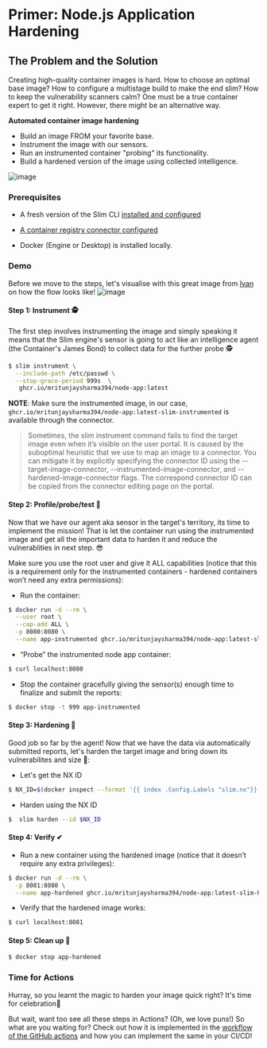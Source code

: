 # Primer: Node.js Application Hardening

## The Problem and the Solution 

Creating high-quality container images is hard. How to choose an optimal base image? How to configure a multistage build to make the end slim? How to keep the vulnerability scanners calm? One must be a true container expert to get it right. However, there might be an alternative way.

**Automated container image hardening**

* Build an image FROM your favorite base.
* Instrument the image with our sensors.
* Run an instrumented container "probing" its functionality.
* Build a hardened version of the image using collected intelligence.

![image](https://user-images.githubusercontent.com/45476902/218093055-50a44810-db1a-43fd-a71d-909e521d4a55.png)


### Prerequisites
* A fresh version of the Slim CLI [installed and configured](https://portal.slim.dev/cli)

* [A container registry connector configured](https://portal.slim.dev/connectors)

* Docker (Engine or Desktop) is installed locally.

### Demo

Before we move to the steps, let's visualise with this great image from [Ivan](https://github.com/iximiuz) on how the flow looks like!
![image](https://user-images.githubusercontent.com/45476902/218159028-d2b21334-bfeb-45dd-8d2d-725fbe3d3520.png)


#### Step 1: Instrument  🕵️

The first step involves instrumenting the image and simply speaking it means that the Slim engine's sensor is going to act like an intelligence agent (the Container's James Bond) to collect data for the further probe  🕵️


```sh
$ slim instrument \
  --include-path /etc/passwd \
  --stop-grace-period 999s  \
   ghcr.io/mritunjaysharma394/node-app:latest
```

**NOTE**: Make sure the instrumented image, in our case, `ghcr.io/mritunjaysharma394/node-app:latest-slim-instrumented` is available through the connector.

> Sometimes, the slim instrument command fails to find the target image even when it’s visible on the user portal. It is caused by the suboptimal heuristic that we use to map an image to a connector. You can mitigate it by explicitly specifying the connector ID using the --target-image-connector, --instrumented-image-connector, and --hardened-image-connector flags. The correspond connector ID can be copied from the connector editing page on the portal.

#### Step 2: Profile/probe/test  🔎

Now that we have our agent aka sensor in the target's territory, its time to implement the mission! That is let the container run using the instrumented image and get all the important data to harden it and reduce the vulnerablities in next step. 😎
 
Make sure you use the root user and give it ALL capabilities (notice that this is a requirement only for the instrumented containers - hardened containers won’t need any extra permissions):
* Run the container: 
 ```sh
 $ docker run -d --rm \
   --user root \
   --cap-add ALL \
   -p 8080:8080 \
   --name app-instrumented ghcr.io/mritunjaysharma394/node-app:latest-slim-instrumented 
  ```
* “Probe” the instrumented node app container:
```sh
$ curl localhost:8080
```

* Stop the container gracefully giving the sensor(s) enough time to finalize and submit the reports:


```sh
$ docker stop -t 999 app-instrumented
```
#### Step 3: Hardening  🔨

Good job so far by the agent! Now that we have the data via automatically submitted reports, let's harden the target image and bring down its vulnerabilites and size 🚀:

* Let's get the NX ID

```sh
$ NX_ID=$(docker inspect --format '{{ index .Config.Labels "slim.nx"}}' ghcr.io/mritunjaysharma394/node-app:latest-slim-instrumented)
```

* Harden using the NX ID
```sh
$  slim harden --id $NX_ID
```

#### Step 4: Verify  ✔

* Run a new container using the hardened image (notice that it doesn’t require any extra privileges):

```sh
$ docker run -d --rm \
  -p 8081:8080 \
  --name app-hardened ghcr.io/mritunjaysharma394/node-app:latest-slim-hardened
 ```
 
* Verify that the hardened image works:

```sh
$ curl localhost:8081
```

#### Step 5: Clean up 🧹


```sh
$ docker stop app-hardened
```
### Time for Actions
Hurray, so you learnt the magic to harden your image quick right? It's time for celebration🍾

But wait, want too see all these steps in Actions? (Oh, we love puns!) So what are you waiting for?
Check out how it is implemented in the [workflow of the GitHub actions](https://github.com/mritunjaysharma394/ich-examples/actions) and how you can implement the same in your CI/CD! 
